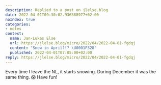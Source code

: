```yaml
---
description: Replied to a post on jlelse.blog
date: 2022-04-01T09:30:02.936388977+02:00
noIndex: true
categories:
- notes
context:
  name: Jan-Lukas Else
  url: https://jlelse.blog/micro/2022/04/2022-04-01-fgdqj
  content: "Snow in April?!? \U0001F328️"
  published: 2022-04-01T07:05:00+02:00
reply: https://jlelse.blog/micro/2022/04/2022-04-01-fgdqj
---
```


Every time I leave the NL, it starts snowing. During December it was the same thing. 😱 Have fun!
